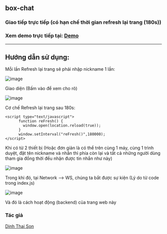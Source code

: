 ## box-chat
### Giao tiếp trực tiếp (có hạn chế thời gian refresh lại trang (180s))

### Xem demo trực tiếp tại: [Demo](http://dinhthaison.glitch.me/)
- - -
## Hướng dẫn sử dụng:
Mỗi lần Refresh lại trang sẽ phải nhập nickname 1 lần:

![image](https://user-images.githubusercontent.com/87920408/187262409-27e450d9-a443-459c-ac55-b47a301a6fa5.png)

Giao diện (Bấm vào để xem cho rõ)

![image](https://user-images.githubusercontent.com/87920408/187262329-5143ba3f-3791-48d2-b6a9-4602328a245d.png)

Cơ chế Refresh lại trang sau 180s:
```
<script type="text/javascript">
      function reFresh() {
        window.open(location.reload(true));
      }
      window.setInterval("reFresh()",180000);
</script>
```
Khi có từ 2 thiết bị (Hoặc đơn giản là có thể trên cùng 1 máy, cùng 1 trình duyệt, đặt tên nickname và nhắn thì phía còn lại và tất cả những người dùng tham gia đồng thời đều nhận được tin nhắn như này)

![image](https://user-images.githubusercontent.com/87920408/187262952-ef7d55f4-0be0-428f-9fdd-404fd4373330.png)

Trong khi đó, tại Network --> WS, chúng ta bắt được sự kiện (Lý do từ code trong index.js)

![image](https://user-images.githubusercontent.com/87920408/187267372-c4eb561d-a123-40a3-b60b-488712fa0cad.png)

Và đó là cách hoạt động (backend) của trang web này

### Tác giả
[Dinh Thai Son](https://iamironman1233.github.io/page/about/)
